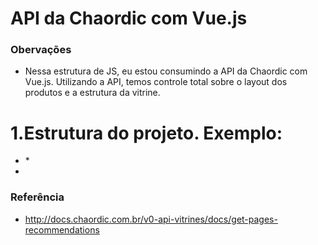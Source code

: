 # API da Chaordic com Vue.js

### Obervações ###

* Nessa estrutura de JS, eu estou consumindo a API da Chaordic com Vue.js. Utilizando a API, temos controle total sobre o layout dos produtos e a estrutura da vitrine.

# 1.Estrutura do projeto. Exemplo:

* <div class="__vitrines">
    * <chaordic></chaordic>
* </div>

### Referência ###

* http://docs.chaordic.com.br/v0-api-vitrines/docs/get-pages-recommendations